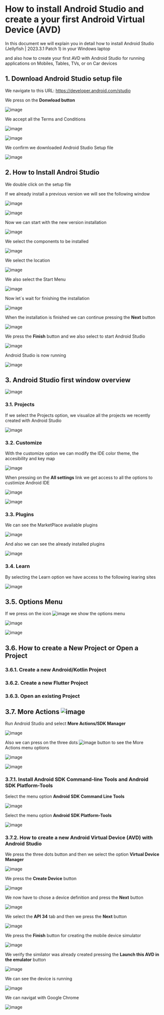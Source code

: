 # How to install Android Studio and create a your first Android Virtual Device (AVD)

In this document we will explain you in detail how to install Android Studio (Jellyfish | 2023.3.1 Patch 1) in your Windows laptop

and also how to create your first AVD with Android Studio for running applications on Mobiles, Tables, TVs, or on Car devices 

## 1. Download Android Studio setup file

We navigate to this URL: https://developer.android.com/studio

We press on the **Donwload button**

![image](https://github.com/luiscoco/Android_Studio_Installation/assets/32194879/43ce0ff2-7531-48f8-8728-339e3ba49d3f)

We accept all the Terms and Conditions 

![image](https://github.com/luiscoco/Android_Studio_Installation/assets/32194879/8ac23496-c470-4b2f-ba24-7a1f8910e6cb)

![image](https://github.com/luiscoco/Android_Studio_Installation/assets/32194879/734159e8-7de1-45b5-8786-f4e9256d7417)

We confirm we downloaded Android Studio Setup file

![image](https://github.com/luiscoco/Android_Studio_Installation/assets/32194879/f8c53f64-0169-4d2d-9799-b9a5a89bfba8)

## 2. How to Install Androi Studio

We double click on the setup file

If we already install a previous version we will see the following window

![image](https://github.com/luiscoco/Android_Studio_Installation/assets/32194879/2b2c42d9-2de5-4a44-92a7-567006924976)

![image](https://github.com/luiscoco/Android_Studio_Installation/assets/32194879/4206f45a-8362-419c-b17e-f08c09aab0c3)

Now we can start with the new version installation

![image](https://github.com/luiscoco/Android_Studio_Installation/assets/32194879/08fc477d-dd1e-45f1-a7ef-090c77dba7e8)

We select the components to be installed

![image](https://github.com/luiscoco/Android_Studio_Installation/assets/32194879/bd164ba9-a3e2-4941-8dfd-546ba38c70d8)

We select the location

![image](https://github.com/luiscoco/Android_Studio_Installation/assets/32194879/95561c7b-a515-4662-bb86-8e5b1ed95c73)

We also select the Start Menu

![image](https://github.com/luiscoco/Android_Studio_Installation/assets/32194879/439ec6e0-862c-453e-a823-97835afd41c3)

Now let´s wait for finishing the installation

![image](https://github.com/luiscoco/Android_Studio_Installation/assets/32194879/bf6c499c-35ef-44d0-87b2-982b6022f724)

When the installation is finished we can continue pressing the **Next** button

![image](https://github.com/luiscoco/Android_Studio_Installation/assets/32194879/252d308b-2cff-49a0-a343-d72e8333d7a7)

We press the **Finish** button and we also select to start Android Studio

![image](https://github.com/luiscoco/Android_Studio_Installation/assets/32194879/8db049f6-4c0a-469a-875c-948aa405c2d8)

Android Studio is now running

![image](https://github.com/luiscoco/Android_Studio_Installation/assets/32194879/5a1dc0fc-981a-4b8a-9018-e6b39a06e987)

## 3. Android Studio first window overview

![image](https://github.com/luiscoco/Android_Studio_Installation/assets/32194879/72e30b3c-1bab-4d07-bedd-ee072e2a3b0c)

### 3.1. Projects

If we select the Projects option, we visualize all the projects we recently created with Android Studio

![image](https://github.com/luiscoco/Android_Studio_Installation/assets/32194879/89d9094b-f3b8-4619-a3c2-e2925972dd43)

### 3.2. Customize

With the customize option we can modify the IDE color theme, the accesibility and key map

![image](https://github.com/luiscoco/Android_Studio_Installation/assets/32194879/56d323b7-0921-4603-b6b3-8ffbc7fba4d5)

When pressing on the **All settings** link we get access to all the options to custimize Android IDE

![image](https://github.com/luiscoco/Android_Studio_Installation/assets/32194879/5e3d8e80-e215-4c28-89f8-f8d0daf068aa)

![image](https://github.com/luiscoco/Android_Studio_Installation/assets/32194879/b89be4f6-2f33-49cb-9477-5985744962de)

### 3.3. Plugins

We can see the MarketPlace available plugins 

![image](https://github.com/luiscoco/Android_Studio_Installation/assets/32194879/2a6132c1-f00f-45fd-9212-3f97ee95a253)

And also we can see the already installed plugins

![image](https://github.com/luiscoco/Android_Studio_Installation/assets/32194879/d325ecb1-27cc-41c5-a23a-da08cec98718)

### 3.4. Learn

By selecting the Learn option we have access to the following learing sites

![image](https://github.com/luiscoco/Android_Studio_Installation/assets/32194879/9edee68d-46d8-428e-b4e3-a3893d1529e9)

## 3.5. Options Menu

If we press on the icon ![image](https://github.com/luiscoco/Android_Studio_Installation/assets/32194879/78593a74-ef3f-4c0d-970c-3eea05bd5552)
 we show the options menu

![image](https://github.com/luiscoco/Android_Studio_Installation/assets/32194879/056c286e-7d5d-44e4-9c08-5cdea7e1542e)

![image](https://github.com/luiscoco/Android_Studio_Installation/assets/32194879/816e2bfc-d345-4bab-b6e3-700008dbbe48)

## 3.6. How to create a New Project or Open a Project

### 3.6.1. Create a new Android/Kotlin Project



### 3.6.2. Create a new Flutter Project



### 3.6.3. Open an existing Project


## 3.7. More Actions ![image](https://github.com/luiscoco/Android_Studio_Installation/assets/32194879/4add213c-74bd-44b8-b1be-25e53c7a1cc5)

Run Android Studio and select **More Actions/SDK Manager**

![image](https://github.com/luiscoco/Flutter_Installation_lesson1/assets/32194879/6eb3ca8b-b760-4846-ac47-668b4f0f1feb)

Also we can press on the three dots ![image](https://github.com/luiscoco/Android_Studio_Installation/assets/32194879/4add213c-74bd-44b8-b1be-25e53c7a1cc5) button to see the More Actions menu options

![image](https://github.com/luiscoco/Android_Studio_Installation/assets/32194879/e9a9f556-6600-415a-b36d-a1f82a7d9bdb)

![image](https://github.com/luiscoco/Android_Studio_Installation/assets/32194879/06f619fc-9129-453e-85b5-84fe76432a07)

### 3.7.1. Install Android SDK Command-line Tools and Android SDK Platform-Tools

Select the menu option **Android SDK Command Line Tools**

![image](https://github.com/luiscoco/Flutter_Installation_lesson1/assets/32194879/2ba1b348-c0eb-4e03-b7d6-2ed85c324cd8)

Select the menu option **Android SDK Platform-Tools**

![image](https://github.com/luiscoco/Flutter_Installation_lesson1/assets/32194879/09d8a2a5-d60f-42c8-856a-93dbfe9fc8e1)

### 3.7.2. How to create a new Android Virtual Device (AVD) with Android Studio

We press the three dots button and then we select the option **Virtual Device Manager**

![image](https://github.com/luiscoco/Flutter_Installation_lesson1/assets/32194879/afa0ddb8-32b4-4550-9290-9d72144c25e7)

We press the **Create Device** button

![image](https://github.com/luiscoco/Flutter_Installation_lesson1/assets/32194879/dd72fa0c-cf61-45ff-a607-5c713e37bd92)

We now have to chose a device definition and press the **Next** button

![image](https://github.com/luiscoco/Flutter_Installation_lesson1/assets/32194879/3cdf5725-7401-4b94-a306-862ab70353a1)

We select the **API 34** tab and then we press the **Next** button  

![image](https://github.com/luiscoco/Flutter_Installation_lesson1/assets/32194879/e8a70eef-af34-49a3-9a54-2b8f4bbf6d6a)

We press the **Finish** button for creating the mobile device simulator

![image](https://github.com/luiscoco/Flutter_Installation_lesson1/assets/32194879/4f66c5bf-a028-4162-b2b9-4328fdddee8d)

We verify the similator was already created pressing the **Launch this AVD in the emulator** button 

![image](https://github.com/luiscoco/Flutter_Installation_lesson1/assets/32194879/6569b77f-9784-4ca9-a2eb-a53c203abbfd)

We can see the device is running 

![image](https://github.com/luiscoco/Flutter_Installation_lesson1/assets/32194879/1cfdcbb6-f34a-4c31-9f81-b0e0975c63c2)

We can navigat with Google Chrome

![image](https://github.com/luiscoco/Flutter_Installation_lesson1/assets/32194879/07627a36-670f-4eb1-9edd-47d056b374e9)
